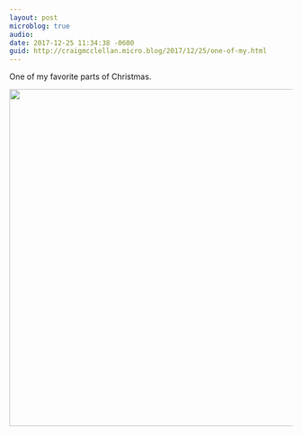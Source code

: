 ```yaml
---
layout: post
microblog: true
audio: 
date: 2017-12-25 11:34:38 -0600
guid: http://craigmcclellan.micro.blog/2017/12/25/one-of-my.html
---
```

One of my favorite parts of Christmas.

<img src="http://craigmcclellan.com/uploads/2017/cee6d07bbb.jpg" width="599" height="600" />
